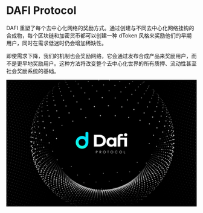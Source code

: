 # DAFI Protocol

<p>DAFI 重塑了每个去中心化网络的奖励方式。通过创建与不同去中心化网络挂钩的合成物，每个区块链和加密货币都可以创建一种 dToken 风格来奖励他们的早期用户，同时在需求低迷时仍会增加稀缺性。</p>
<p>即使需求下降，我们的机制也会奖励网络，它会通过发布合成产品来奖励用户，而不是更早地奖励用户。这种方法将改变整个去中心化世界的所有质押、流动性甚至社会奖励系统的基础。</p>

![dafiprotocol-dapp-defi-ethereum-image2_3f43cf2a55358cfdbb15a2d81785ebfb](dafiprotocol-dapp-defi-ethereum-image2_3f43cf2a55358cfdbb15a2d81785ebfb.png)


